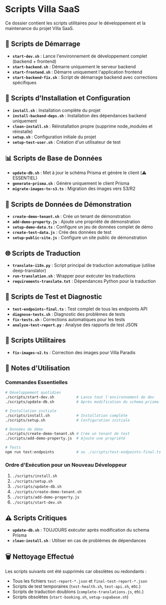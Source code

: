 # Scripts Villa SaaS

Ce dossier contient les scripts utilitaires pour le développement et la maintenance du projet Villa SaaS.

## 🚀 Scripts de Démarrage

- **`start-dev.sh`** : Lance l'environnement de développement complet (backend + frontend)
- **`start-backend.sh`** : Démarre uniquement le serveur backend
- **`start-frontend.sh`** : Démarre uniquement l'application frontend
- **`start-backend-fix.sh`** : Script de démarrage backend avec corrections spécifiques

## 🔧 Scripts d'Installation et Configuration

- **`install.sh`** : Installation complète du projet
- **`install-backend-deps.sh`** : Installation des dépendances backend uniquement
- **`clean-install.sh`** : Réinstallation propre (supprime node_modules et réinstalle)
- **`setup.sh`** : Configuration initiale du projet
- **`setup-test-user.sh`** : Création d'un utilisateur de test

## 📊 Scripts de Base de Données

- **`update-db.sh`** : Met à jour le schéma Prisma et génère le client (⚠️ ESSENTIEL)
- **`generate-prisma.sh`** : Génère uniquement le client Prisma
- **`migrate-images-to-s3.ts`** : Migration des images vers S3/R2

## 🎯 Scripts de Données de Démonstration

- **`create-demo-tenant.sh`** : Crée un tenant de démonstration
- **`add-demo-property.js`** : Ajoute une propriété de démonstration
- **`setup-demo-data.ts`** : Configure un jeu de données complet de démo
- **`create-test-data.js`** : Crée des données de test
- **`setup-public-site.js`** : Configure un site public de démonstration

## 🌐 Scripts de Traduction

- **`translate-i18n.py`** : Script principal de traduction automatique (utilise deep-translator)
- **`run-translation.sh`** : Wrapper pour exécuter les traductions
- **`requirements-translate.txt`** : Dépendances Python pour la traduction

## 🧪 Scripts de Test et Diagnostic

- **`test-endpoints-final.ts`** : Test complet de tous les endpoints API
- **`diagnose-tests.sh`** : Diagnostic des problèmes de tests
- **`fix-tests.sh`** : Corrections automatiques pour les tests
- **`analyze-test-report.py`** : Analyse des rapports de test JSON

## 🔨 Scripts Utilitaires

- **`fix-images-v2.ts`** : Correction des images pour Villa Paradis

## 📝 Notes d'Utilisation

### Commandes Essentielles

```bash
# Développement quotidien
./scripts/start-dev.sh          # Lance tout l'environnement de dev
./scripts/update-db.sh          # Après modification du schema.prisma

# Installation initiale
./scripts/install.sh            # Installation complète
./scripts/setup.sh              # Configuration initiale

# Données de démo
./scripts/create-demo-tenant.sh # Crée un tenant de test
./scripts/add-demo-property.js  # Ajoute une propriété

# Tests
npm run test:endpoints          # ou ./scripts/test-endpoints-final.ts
```

### Ordre d'Exécution pour un Nouveau Développeur

1. `./scripts/install.sh`
2. `./scripts/setup.sh`
3. `./scripts/update-db.sh`
4. `./scripts/create-demo-tenant.sh`
5. `./scripts/add-demo-property.js`
6. `./scripts/start-dev.sh`

## ⚠️ Scripts Critiques

- **`update-db.sh`** : TOUJOURS exécuter après modification du schema Prisma
- **`clean-install.sh`** : Utiliser en cas de problèmes de dépendances

## 🗑️ Nettoyage Effectué

Les scripts suivants ont été supprimés car obsolètes ou redondants :
- Tous les fichiers `test-report-*.json` et `final-test-report-*.json`
- Scripts de test temporaires (`test-health.sh`, `test-api.sh`, etc.)
- Scripts de traduction doublons (`complete-translations.js`, etc.)
- Scripts obsolètes (`start-booking.sh`, `setup-supabase.sh`)